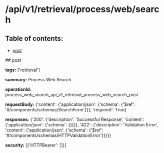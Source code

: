 # /api/v1/retrieval/process/web/search

## Table of contents:
- [post](#post)

<a name="post" />
## post

**tags:** ['retrieval']

**summary:** Process Web Search

**operationId:** process_web_search_api_v1_retrieval_process_web_search_post

**requestBody:** {'content': {'application/json': {'schema': {'$ref': '#/components/schemas/SearchForm'}}}, 'required': True}

**responses:** {'200': {'description': 'Successful Response', 'content': {'application/json': {'schema': {}}}}, '422': {'description': 'Validation Error', 'content': {'application/json': {'schema': {'$ref': '#/components/schemas/HTTPValidationError'}}}}}

**security:** [{'HTTPBearer': []}]

